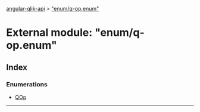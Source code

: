 [angular-qlik-api](../README.md) > ["enum/q-op.enum"](../modules/_enum_q_op_enum_.md)

# External module: "enum/q-op.enum"

## Index

### Enumerations

* [QOp](../enums/_enum_q_op_enum_.qop.md)

---

